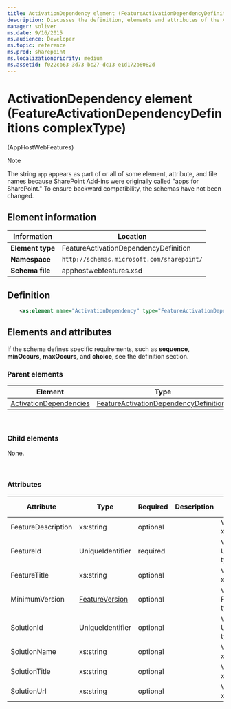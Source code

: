 ```yaml
---
title: ActivationDependency element (FeatureActivationDependencyDefinitions complexType)
description: Discusses the definition, elements and attributes of the ActivationDependency element (FeatureActivationDependencyDefinitions complexType).
manager: soliver
ms.date: 9/16/2015
ms.audience: Developer
ms.topic: reference
ms.prod: sharepoint
ms.localizationpriority: medium
ms.assetid: f022cb63-3d73-bc27-dc13-e1d172b6082d
---
```


# ActivationDependency element (FeatureActivationDependencyDefinitions complexType) 

(AppHostWebFeatures)

> [!NOTE]
> The string `app` appears as part of or all of some element, attribute, and file names because SharePoint Add-ins were originally called "apps for SharePoint." To ensure backward compatibility, the schemas have not been changed. 

## Element information

|Information|Location|
|---|---|
| **Element type**  | FeatureActivationDependencyDefinition |
| **Namespace**  | `http://schemas.microsoft.com/sharepoint/` |
| **Schema file**  | apphostwebfeatures.xsd |

## Definition

```XML
    <xs:element name="ActivationDependency" type="FeatureActivationDependencyDefinition" minOccurs="0" maxOccurs="unbounded"></xs:element>
```

## Elements and attributes

If the schema defines specific requirements, such as **sequence**, **minOccurs**, **maxOccurs**, and **choice**, see the definition section.

### Parent elements
  
| Element | Type | Description |
| --- | --- | --- |
| [ActivationDependencies](activationdependencies-element-featuredefinition-complextypeapphostwebfeatures.md) | [FeatureActivationDependencyDefinitions](featureactivationdependencydefinitions-complextype-apphostwebfeatures.md) |     |

</br>

### Child elements

None.

</br>

### Attributes
  
| Attribute | Type | Required | Description | Possible values |
| --- | --- | --- | --- | --- |
| FeatureDescription | xs:string | optional |     | Values of the xs:string type. |
| FeatureId | UniqueIdentifier | required |     | Values of the UniqueIdentifier type. |
| FeatureTitle | xs:string | optional |     | Values of the xs:string type. |
| MinimumVersion | [FeatureVersion](featureversion-simpletype-apphostwebfeatures.md) | optional |     | Values of the FeatureVersion type. |
| SolutionId | UniqueIdentifier | optional |     | Values of the UniqueIdentifier type. |
| SolutionName | xs:string | optional |     | Values of the xs:string type. |
| SolutionTitle | xs:string | optional |     | Values of the xs:string type. |
| SolutionUrl | xs:string | optional |     | Values of the xs:string type. |
